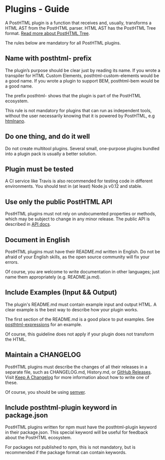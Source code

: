 # Plugins - Guide

A PostHTML plugin is a function that receives and, usually, transforms a HTML AST from the PostHTML parser. HTML AST has the PostHTML Tree format. [Read more about PostHTML Tree](tree.md).

The rules below are mandatory for all PostHTML plugins.

## Name with posthtml- prefix

The plugin’s purpose should be clear just by reading its name. If you wrote a transpiler for HTML Custom Elements, posthtml-custom-elements would be a good name. If you wrote a plugin to support BEM, posthtml-bem would be a good name.

The prefix posthtml- shows that the plugin is part of the PostHTML ecosystem.

This rule is not mandatory for plugins that can run as independent tools, without the user necessarily knowing that it is powered by PostHTML, e.g [htmlnano](https://github.com/maltsev/htmlnano).

## Do one thing, and do it well

Do not create multitool plugins. Several small, one-purpose plugins bundled into a plugin pack is usually a better solution.

## Plugin must be tested

A CI service like Travis is also recommended for testing code in different environments. You should test in (at least) Node.js v0.12 and stable.

## Use only the public PostHTML API

PostHTML plugins must not rely on undocumented properties or methods, which may be subject to change in any minor release. The public API is described in [API docs](../api.md).

## Document in English

PostHTML plugins must have their README.md written in English. Do not be afraid of your English skills, as the open source community will fix your errors.

Of course, you are welcome to write documentation in other languages; just name them appropriately (e.g. README.ja.md).

## Include Examples (Input && Output)

The plugin's README.md must contain example input and output HTML. A clear example is the best way to describe how your plugin works.

The first section of the README.md is a good place to put examples. See [posthtml-expressions](https://github.com/posthtml/posthtml-expressions) for an example.

Of course, this guideline does not apply if your plugin does not transform the HTML.

## Maintain a CHANGELOG

PostHTML plugins must describe the changes of all their releases in a separate file, such as CHANGELOG.md, History.md, or [GitHub Releases](https://help.github.com/articles/creating-releases). Visit [Keep A Changelog](http://keepachangelog.com) for more information about how to write one of these.

Of course, you should be using [semver](http://semver.org).

## Include posthtml-plugin keyword in package.json

PostHTML plugins written for npm must have the posthtml-plugin keyword in their package.json. This special keyword will be useful for feedback about the PostHTML ecosystem.

For packages not published to npm, this is not mandatory, but is recommended if the package format can contain keywords.
